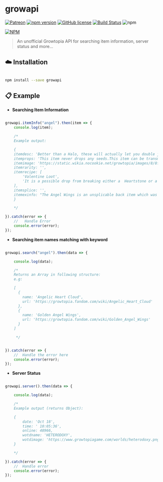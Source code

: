 # growapi
[![Patreon](https://camo.githubusercontent.com/93e5d9cc433f49122b0b4ea81910cc91ed82aef9/68747470733a2f2f696f6e69636162697a61752e6769746875622e696f2f6261646765732f70617472656f6e2e737667)](https://www.patreon.com/phemus) [![npm version](https://badge.fury.io/js/growapi.svg)](https://badge.fury.io/js/growapi)  [![GitHub license](https://img.shields.io/github/license/AykutSarac/growapi)](https://github.com/AykutSarac/growapi/blob/master/LICENSE)  [![Build Status](https://img.shields.io/badge/build-passing-green)](https://github.com/AykutSarac/growapi)  ![npm](https://img.shields.io/npm/dt/growapi)


[![NPM](https://nodei.co/npm/growapi.png)](https://nodei.co/npm/growapi/)

  

> An unofficial Growtopia API for searching item information, server status and more...

  

## :cloud: Installation

```sh

npm install --save growapi

```

  

## :clipboard: Example

-  **Searching Item Information**

```js

growapi.itemInfo("angel").then(item => {
    console.log(item);

    /*
    Example output:

    {
    itemdesc: 'Better than a Halo, these will actually let you double jump!',
    itemprops: 'This item never drops any seeds.This item can be transmuted.',
    itemimage: 'https://static.wikia.nocookie.net/growtopia/images/8/8f/ItemSprites.png/revision/latest/window-crop/width/32/x-offset/992/y-offset/1920/window-width/32/window-height/32?fill=cb-20201001200938',
    itemrarity: '',
    itemrecipe: [
        'Valentine Loot',
        'It is a possible drop from breaking either a  Heartstone or a  Golden Booty Chest.'
    ],
    itemsplice: '',
    itemexinfo: "The Angel Wings is an unsplicable back item which was added as part of Valentine's Week 2013."
    }

    */

}).catch(error => {
    //   Handle Error
    console.error(error);
});

```

  
-  **Searching item names matching with keyword**


```js

growapi.search("angel").then(data => {

    console.log(data);

    /*
    Returns an Array in following structure:
    e.g:

    [
      {
        name: 'Angelic Heart Cloud',
        url: 'https://growtopia.fandom.com/wiki/Angelic_Heart_Cloud'
      },
      {
        name: 'Golden Angel Wings',
        url: 'https://growtopia.fandom.com/wiki/Golden_Angel_Wings'
      }
    ]

     */


}).catch(error => {
    //  Handle the error here
    console.error(error);
});

```

  

-  **Server Status**

  

```js

growapi.server().then(data => {

    console.log(data);

    /*
    Example output (returns Object):

    {
        date: 'Oct 18',
        time: ' 10:05:36',
        online: 48966,
        wotdname: 'HETERODOXY',
        wotdimage: 'https://www.growtopiagame.com/worlds/heterodoxy.png'
    }

    */

}).catch(error => {
    //  Handle error
    console.error(error);
});

```